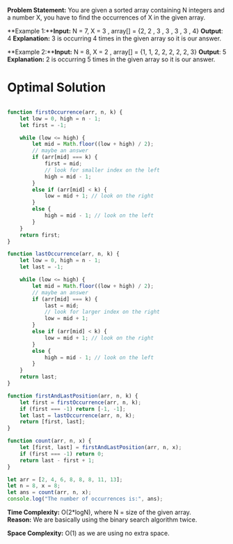 **Problem Statement:** You are given a sorted array containing N integers and a number X, you have to find the occurrences of X in the given array.

**Example 1:****Input:** N = 7,  X = 3 , array[] = {2, 2 , 3 , 3 , 3 , 3 , 4}
**Output**: 4
**Explanation:** 3 is occurring 4 times in 
the given array so it is our answer.

**Example 2:****Input:** N = 8,  X = 2 , array[] = {1, 1, 2, 2, 2, 2, 2, 3}
**Output**: 5
**Explanation:** 2 is occurring 5 times in the given array so it is our answer.

# Optimal Solution

```Javascript

function firstOccurrence(arr, n, k) {
    let low = 0, high = n - 1;
    let first = -1;

    while (low <= high) {
        let mid = Math.floor((low + high) / 2);
        // maybe an answer
        if (arr[mid] === k) {
            first = mid;
            // look for smaller index on the left
            high = mid - 1;
        }
        else if (arr[mid] < k) {
            low = mid + 1; // look on the right
        }
        else {
            high = mid - 1; // look on the left
        }
    }
    return first;
}

function lastOccurrence(arr, n, k) {
    let low = 0, high = n - 1;
    let last = -1;

    while (low <= high) {
        let mid = Math.floor((low + high) / 2);
        // maybe an answer
        if (arr[mid] === k) {
            last = mid;
            // look for larger index on the right
            low = mid + 1;
        }
        else if (arr[mid] < k) {
            low = mid + 1; // look on the right
        }
        else {
            high = mid - 1; // look on the left
        }
    }
    return last;
}

function firstAndLastPosition(arr, n, k) {
    let first = firstOccurrence(arr, n, k);
    if (first === -1) return [-1, -1];
    let last = lastOccurrence(arr, n, k);
    return [first, last];
}

function count(arr, n, x) {
    let [first, last] = firstAndLastPosition(arr, n, x);
    if (first === -1) return 0;
    return last - first + 1;
}

let arr = [2, 4, 6, 8, 8, 8, 11, 13];
let n = 8, x = 8;
let ans = count(arr, n, x);
console.log("The number of occurrences is:", ans);


```
**Time Complexity:** O(2*logN), where N = size of the given array.  
**Reason:** We are basically using the binary search algorithm twice.

**Space Complexity:** O(1) as we are using no extra space.

